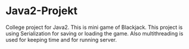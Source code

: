 # Java2-Projekt
College project for Java2.
This is mini game of Blackjack.
This project is using Serialization for saving or loading the game. 
Also multithreading is used for keeping time and for running server.
